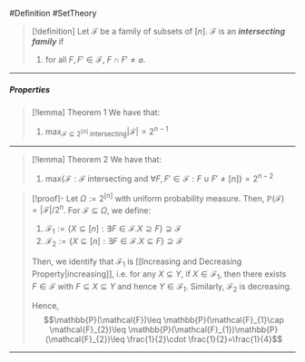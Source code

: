 #Definition #SetTheory

> [!definition]
> Let $\mathcal{F}$ be a family of subsets of $[n]$. $\mathcal{F}$ is an ***intersecting family*** if 
> 1. for all $F,F'\in \mathcal{F}$, $F\cap F'\neq \varnothing$.

---
##### Properties
> [!lemma] Theorem 1
> We have that:
> 1. $\max_{\mathcal{F}\subseteq 2^{[n]}\text{ intersecting}}|\mathcal{F}|=2^{n-1}$
---
> [!lemma] Theorem 2
> We have that:
> 1. $\text{max}\{ \mathcal{F}:\mathcal{F}\text{ intersecting and }\forall F,F'\in \mathcal{F}:F\cup F'\neq[n] \}=2^{n-2}$

> [!proof]-
> Let $\Omega:=2^{[n]}$ with uniform probability measure. Then, $\mathbb{P}(\mathcal{F})=\left| \mathcal{F} \right| / 2^n$. For $\mathcal{F}\subseteq \Omega$, we define:
> 1. $\mathcal{F}_{1}:=\{ X\subseteq [n]: \exists F\in \mathcal{F}.X \supseteq F \}\supseteq \mathcal{F}$
> 2. $\mathcal{F}_{2}:=\{ X\subseteq [n]: \exists F\in \mathcal{F}.X \subseteq F \}\supseteq \mathcal{F}$
>    
>  Then, we identify that $\mathcal{F}_{1}$ is [[Increasing and Decreasing Property|increasing]], i.e. for any $X\subseteq Y$, if $X\in \mathcal{F}_{1}$, then there exists $F\in \mathcal{F}$ with $F\subseteq X\subseteq Y$ and hence $Y\in \mathcal{F}_{1}$. Similarly, $\mathcal{F}_{2}$ is decreasing. 
>  
>  Hence, $$\mathbb{P}(\mathcal{F})\leq \mathbb{P}(\mathcal{F}_{1}\cap \mathcal{F}_{2})\leq \mathbb{P}(\mathcal{F}_{1})\mathbb{P}(\mathcal{F}_{2})\leq \frac{1}{2}\cdot \frac{1}{2}=\frac{1}{4}$$
---
